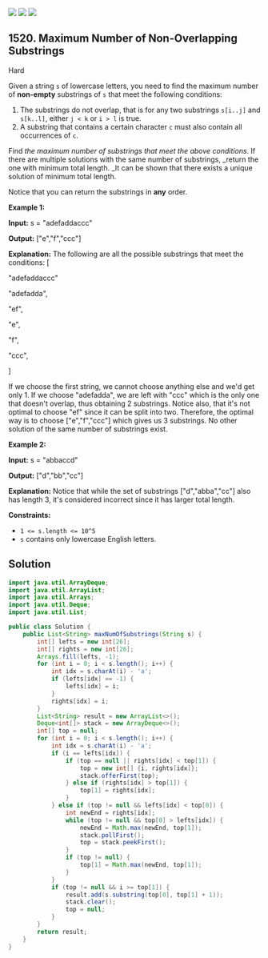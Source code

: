 [![](https://img.shields.io/github/stars/javadev/LeetCode-in-Java?label=Stars&style=flat-square)](https://github.com/javadev/LeetCode-in-Java)
[![](https://img.shields.io/github/forks/javadev/LeetCode-in-Java?label=Fork%20me%20on%20GitHub%20&style=flat-square)](https://github.com/javadev/LeetCode-in-Java/fork)
[![](https://img.shields.io/badge/-LeetCode%20in%20Kotlin-blue?style=flat-square)](https://github.com/javadev/LeetCode-in-Kotlin)

## 1520\. Maximum Number of Non-Overlapping Substrings

Hard

Given a string `s` of lowercase letters, you need to find the maximum number of **non-empty** substrings of `s` that meet the following conditions:

1.  The substrings do not overlap, that is for any two substrings `s[i..j]` and `s[k..l]`, either `j < k` or `i > l` is true.
2.  A substring that contains a certain character `c` must also contain all occurrences of `c`.

Find _the maximum number of substrings that meet the above conditions_. If there are multiple solutions with the same number of substrings, _return the one with minimum total length. _It can be shown that there exists a unique solution of minimum total length.

Notice that you can return the substrings in **any** order.

**Example 1:**

**Input:** s = "adefaddaccc"

**Output:** ["e","f","ccc"]

**Explanation:** The following are all the possible substrings that meet the conditions: 
[ 

"adefaddaccc" 

"adefadda", 

"ef", 

"e", 

"f", 

"ccc", 

] 

If we choose the first string, we cannot choose anything else and we'd get only 1. If we choose "adefadda", we are left with "ccc" which is the only one that doesn't overlap, thus obtaining 2 substrings. Notice also, that it's not optimal to choose "ef" since it can be split into two. Therefore, the optimal way is to choose ["e","f","ccc"] which gives us 3 substrings. No other solution of the same number of substrings exist.

**Example 2:**

**Input:** s = "abbaccd"

**Output:** ["d","bb","cc"]

**Explanation:** Notice that while the set of substrings ["d","abba","cc"] also has length 3, it's considered incorrect since it has larger total length.

**Constraints:**

*   `1 <= s.length <= 10^5`
*   `s` contains only lowercase English letters.

## Solution

```java
import java.util.ArrayDeque;
import java.util.ArrayList;
import java.util.Arrays;
import java.util.Deque;
import java.util.List;

public class Solution {
    public List<String> maxNumOfSubstrings(String s) {
        int[] lefts = new int[26];
        int[] rights = new int[26];
        Arrays.fill(lefts, -1);
        for (int i = 0; i < s.length(); i++) {
            int idx = s.charAt(i) - 'a';
            if (lefts[idx] == -1) {
                lefts[idx] = i;
            }
            rights[idx] = i;
        }
        List<String> result = new ArrayList<>();
        Deque<int[]> stack = new ArrayDeque<>();
        int[] top = null;
        for (int i = 0; i < s.length(); i++) {
            int idx = s.charAt(i) - 'a';
            if (i == lefts[idx]) {
                if (top == null || rights[idx] < top[1]) {
                    top = new int[] {i, rights[idx]};
                    stack.offerFirst(top);
                } else if (rights[idx] > top[1]) {
                    top[1] = rights[idx];
                }
            } else if (top != null && lefts[idx] < top[0]) {
                int newEnd = rights[idx];
                while (top != null && top[0] > lefts[idx]) {
                    newEnd = Math.max(newEnd, top[1]);
                    stack.pollFirst();
                    top = stack.peekFirst();
                }
                if (top != null) {
                    top[1] = Math.max(newEnd, top[1]);
                }
            }
            if (top != null && i >= top[1]) {
                result.add(s.substring(top[0], top[1] + 1));
                stack.clear();
                top = null;
            }
        }
        return result;
    }
}
```